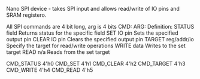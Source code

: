 Nano SPI device - takes SPI input and allows read/write of IO pins and SRAM registero.

All SPI commands are 4 bit long, arg is 4 bits
        CMD:    ARG:            Definition:
        STATUS  field           Returns status for the specific field
        SET     IO pin          Sets the specified output pin
        CLEAR   IO pin          Clears the specified output pin
        TARGET  reg/addr/io     Specify the target for read/write operations
        WRITE   data            Writes to the set target
        READ    n/a             Reads from the set target

CMD_STATUS 4'h0
CMD_SET 4'h1
CMD_CLEAR 4'h2
CMD_TARGET 4'h3
CMD_WRITE 4'h4
CMD_READ 4'h5
